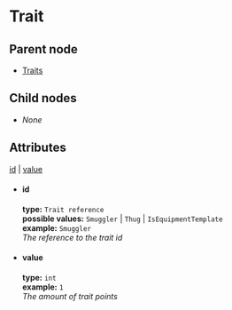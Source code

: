 # Trait

## Parent node
- [Traits](../../Traits)

## Child nodes
- *None*

## Attributes
[id](#id) | [value](#value)

- #### id
  **type:**  `Trait reference`  
  **possible values:**  `Smuggler` | `Thug` | `IsEquipmentTemplate`  
  **example:**  `Smuggler`    
  *The reference to the trait id*    

- #### value
  **type:**  `int`  
  **example:**  `1`    
  *The amount of trait points*    
  